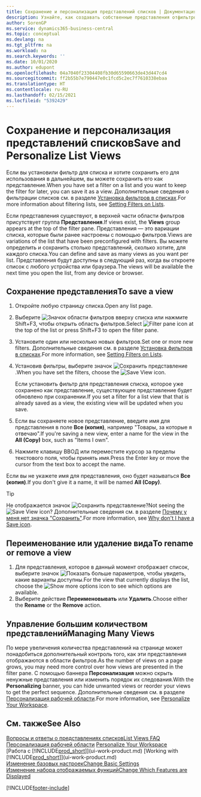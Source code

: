 ```yaml
---
title: Сохранение и персонализация представлений списков | Документация Майкрософт
description: Узнайте, как создавать собственные представления отфильтрованных списков.
author: SorenGP
ms.service: dynamics365-business-central
ms.topic: conceptual
ms.devlang: na
ms.tgt_pltfrm: na
ms.workload: na
ms.search.keywords: ''
ms.date: 10/01/2020
ms.author: edupont
ms.openlocfilehash: 04a7040f23304408fb30d65590663de43d447cd4
ms.sourcegitcommit: ff2b55b7e790447e0c1fcd5c2ec7f7610338ebaa
ms.translationtype: HT
ms.contentlocale: ru-RU
ms.lasthandoff: 02/15/2021
ms.locfileid: "5392429"
---
```

# <a name="save-and-personalize-list-views"></a><span data-ttu-id="5df91-103">Сохранение и персонализация представлений списков</span><span class="sxs-lookup"><span data-stu-id="5df91-103">Save and Personalize List Views</span></span>
<span data-ttu-id="5df91-104">Если вы установили фильтр для списка и хотите сохранить его для использования в дальнейшем, вы можете сохранить его как представление.</span><span class="sxs-lookup"><span data-stu-id="5df91-104">When you have set a filter on a list and you want to keep the filter for later, you can save it as a view.</span></span> <span data-ttu-id="5df91-105">Дополнительные сведения о фильтрации списков см. в разделе [Установка фильтров в списках](ui-enter-criteria-filters.md#setting-filters-on-lists).</span><span class="sxs-lookup"><span data-stu-id="5df91-105">For more information about filtering lists, see [Setting Filters on Lists](ui-enter-criteria-filters.md#setting-filters-on-lists).</span></span>

<span data-ttu-id="5df91-106">Если представления существуют, в верхней части области фильтров присутствует группа **Представления**.</span><span class="sxs-lookup"><span data-stu-id="5df91-106">If views exist, the **Views** group appears at the top of the filter pane.</span></span> <span data-ttu-id="5df91-107">Представления — это вариации списка, которые были ранее настроены с помощью фильтров.</span><span class="sxs-lookup"><span data-stu-id="5df91-107">Views are variations of the list that have been preconfigured with filters.</span></span> <span data-ttu-id="5df91-108">Вы можете определить и сохранить столько представлений, сколько хотите, для каждого списка.</span><span class="sxs-lookup"><span data-stu-id="5df91-108">You can define and save as many views as you want per list.</span></span> <span data-ttu-id="5df91-109">Представления будут доступны в следующий раз, когда вы откроете список с любого устройства или браузера.</span><span class="sxs-lookup"><span data-stu-id="5df91-109">The views will be available the next time you open the list, from any device or browser.</span></span>

## <a name="to-save-a-view"></a><span data-ttu-id="5df91-110">Сохранение представления</span><span class="sxs-lookup"><span data-stu-id="5df91-110">To save a view</span></span>
1. <span data-ttu-id="5df91-111">Откройте любую страницу списка.</span><span class="sxs-lookup"><span data-stu-id="5df91-111">Open any list page.</span></span>
2. <span data-ttu-id="5df91-112">Выберите ![Значок области фильтров](media/open-filter-pane-icon.png "Значок панели фильтра") вверху списка или нажмите Shift+F3, чтобы открыть область фильтров.</span><span class="sxs-lookup"><span data-stu-id="5df91-112">Select ![Filter pane icon](media/open-filter-pane-icon.png "Filter pane icon") at the top of the list or press Shift+F3 to open the filter pane.</span></span>
3. <span data-ttu-id="5df91-113">Установите один или несколько новых фильтров.</span><span class="sxs-lookup"><span data-stu-id="5df91-113">Set one or more new filters.</span></span> <span data-ttu-id="5df91-114">Дополнительные сведения см. в разделе [Установка фильтров в списках](ui-enter-criteria-filters.md#setting-filters-on-lists).</span><span class="sxs-lookup"><span data-stu-id="5df91-114">For more information, see [Setting Filters on Lists](ui-enter-criteria-filters.md#setting-filters-on-lists).</span></span>
4. <span data-ttu-id="5df91-115">Установив фильтры, выберите значок ![Сохранить представление](media/save_view_icon.png "Сохранить представление").</span><span class="sxs-lookup"><span data-stu-id="5df91-115">When you have set the filters, choose the ![Save View](media/save_view_icon.png "Save View") icon.</span></span>

    <span data-ttu-id="5df91-116">Если установить фильтр для представления списка, которое уже сохранено как представление, существующее представление будет обновлено при сохранении.</span><span class="sxs-lookup"><span data-stu-id="5df91-116">If you set a filter for a list view that that is already saved as a view, the existing view will be updated when you save.</span></span>
5. <span data-ttu-id="5df91-117">Если вы сохраняете новое представление, введите имя для представления в поле **Все (копия)**, например "Товары, за которые я отвечаю".</span><span class="sxs-lookup"><span data-stu-id="5df91-117">If you're saving a new view, enter a name for the view in the **All (Copy)** box, such as "Items I own".</span></span>
6. <span data-ttu-id="5df91-118">Нажмите клавишу ВВОД или переместите курсор за пределы текстового поля, чтобы принять имя.</span><span class="sxs-lookup"><span data-stu-id="5df91-118">Press the Enter key or move the cursor from the text box to accept the name.</span></span>

<span data-ttu-id="5df91-119">Если вы не укажете имя для представления, оно будет называться **Все (копия)**.</span><span class="sxs-lookup"><span data-stu-id="5df91-119">If you don't give it a name, it will be named **All (Copy)**.</span></span>

> [!TIP]
> <span data-ttu-id="5df91-120">Не отображается значок ![Сохранить представление](media/save_view_icon.png "Сохранить представление")?</span><span class="sxs-lookup"><span data-stu-id="5df91-120">Not seeing the ![Save View](media/save_view_icon.png "Save View") icon?</span></span> <span data-ttu-id="5df91-121">Дополнительные сведения см. в разделе [Почему у меня нет значка "Сохранить"](ui-views-faq.md#save).</span><span class="sxs-lookup"><span data-stu-id="5df91-121">For more information, see [Why don't I have a Save icon](ui-views-faq.md#save).</span></span>

## <a name="to-rename-or-remove-a-view"></a><span data-ttu-id="5df91-122">Переименование или удаление вида</span><span class="sxs-lookup"><span data-stu-id="5df91-122">To rename or remove a view</span></span>
1. <span data-ttu-id="5df91-123">Для представления, которое в данный момент отображает список, выберите значок ![Показать больше параметров](media/show-more-options-icon.png "Показать больше параметров"), чтобы увидеть, какие варианты доступны.</span><span class="sxs-lookup"><span data-stu-id="5df91-123">For the view that currently displays the list, choose the ![Show more options](media/show-more-options-icon.png "Show more options") icon to see which options are available.</span></span>
2. <span data-ttu-id="5df91-124">Выберите действие **Переименовывать** или **Удалить**.</span><span class="sxs-lookup"><span data-stu-id="5df91-124">Choose either the **Rename** or the **Remove** action.</span></span>

## <a name="managing-many-views"></a><span data-ttu-id="5df91-125">Управление большим количеством представлений</span><span class="sxs-lookup"><span data-stu-id="5df91-125">Managing Many Views</span></span>
<span data-ttu-id="5df91-126">По мере увеличения количества представлений на странице может понадобиться дополнительный контроль того, как эти представления отображаются в области фильтров.</span><span class="sxs-lookup"><span data-stu-id="5df91-126">As the number of views on a page grows, you may need more control over how views are presented in the filter pane.</span></span> <span data-ttu-id="5df91-127">С помощью баннера **Персонализация** можно скрыть ненужные представления или изменить порядок их следования.</span><span class="sxs-lookup"><span data-stu-id="5df91-127">With the **Personalizing** banner, you can hide unwanted views or reorder your views to get the perfect sequence.</span></span> <span data-ttu-id="5df91-128">Дополнительные сведения см. в разделе [Персонализация рабочей области](ui-personalization-user.md).</span><span class="sxs-lookup"><span data-stu-id="5df91-128">For more information, see [Personalize Your Workspace](ui-personalization-user.md).</span></span>

## <a name="see-also"></a><span data-ttu-id="5df91-129">См. также</span><span class="sxs-lookup"><span data-stu-id="5df91-129">See Also</span></span>
[<span data-ttu-id="5df91-130">Вопросы и ответы о представлениях списков</span><span class="sxs-lookup"><span data-stu-id="5df91-130">List Views FAQ</span></span>](ui-views-faq.md)  
<span data-ttu-id="5df91-131">[Персонализация рабочей области](ui-personalization-user.md)  </span><span class="sxs-lookup"><span data-stu-id="5df91-131">[Personalize Your Workspace](ui-personalization-user.md)  </span></span>  
<span data-ttu-id="5df91-132">[Работа с [!INCLUDE[prod_short](includes/prod_short.md)]](ui-work-product.md)  </span><span class="sxs-lookup"><span data-stu-id="5df91-132">[Working with [!INCLUDE[prod_short](includes/prod_short.md)]](ui-work-product.md)  </span></span>  
[<span data-ttu-id="5df91-133">Изменение базовых настроек</span><span class="sxs-lookup"><span data-stu-id="5df91-133">Change Basic Settings</span></span>](ui-change-basic-settings.md)  
[<span data-ttu-id="5df91-134">Изменение набора отображаемых функций</span><span class="sxs-lookup"><span data-stu-id="5df91-134">Change Which Features are Displayed</span></span>](ui-experiences.md)  


[!INCLUDE[footer-include](includes/footer-banner.md)]